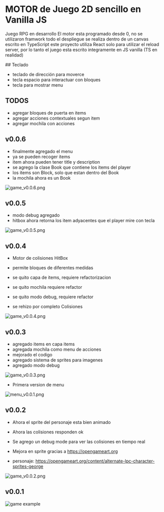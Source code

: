 # MOTOR de Juego 2D sencillo en Vanilla JS

Juego RPG en desarrollo
El motor esta programado desde 0, no se utilizaron framwork
todo el despliegue se realiza dentro de un canvas
escrito en TypeScript
este proyecto utiliza React solo para utilizar el reload server, por lo tanto el juego esta escrito integramente en JS vanilla (TS en realidad)

## Teclado
- teclado de dirección para moverce
- tecla espacio para interactuar con bloques
- tecla <m> para mostrar menu


## TODOS

- agregar bloques de puerta en items
- agregar acciones contextuales segun item
- agregar mochila con acciones

## v0.0.6

- finalmente agregado el menu
- ya se pueden recoger items
- item ahora pueden tener title y description
- se agrego la clase Book que contiene los items del player
- los items son Block, solo que estan dentro del Book
- la mochila ahora es un Book

![game_v0.0.6.png](./doc/game_v0.0.6.png)

## v0.0.5

- modo debug agregado
- hitbox ahora retorna los item adyacentes que el player mire con tecla <m>

![game_v0.0.5.png](./doc/game_v0.0.5.png)

## v0.0.4

- Motor de colisiones HitBox
- permite bloques de diferentes medidas

- se quito capa de items, requiere refactorizacion
- se quito mochila requiere refactor
- se quito modo debug, requiere refactor
- se rehizo por completo Colisiones

![game_v0.0.4.png](./doc/game_v0.0.4.png)

## v0.0.3
- agregado items en capa items
- agregada mochila como menu de acciones
- mejorado el codigo
- agregado sistema de sprites para imagenes
- agregado modo debug

![game_v0.0.3.png](./doc/game_v0.0.3.png)

- Primera version de menu


![menu_v0.0.1.png](./doc/menu_v0.0.1.png)

## v0.0.2 

- Ahora el sprite del personaje esta bien animado
- Ahora las colisiones responden ok
- Se agrego un debug mode para ver las colisiones en tiempo real
- Mejora en sprite gracias a https://opengameart.org

- personaje: https://opengameart.org/content/alternate-lpc-character-sprites-george

![game_v0.0.2.png](./doc/game_v0.0.2.png)

## v0.0.1
![game example](./doc/game.png)